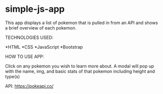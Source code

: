 # simple-js-app

This app displays a list of pokemon that is pulled in from an API and shows a brief overview of each pokemon. 

TECHNOLOGIES USED:

*HTML
*CSS
*JavaScript
*Bootstrap

HOW TO USE APP:

Click on any pokemon you wish to learn more about. A modal will pop up with the name, img, and basic stats of that pokemon including height and type(s)

API:
https://pokeapi.co/
